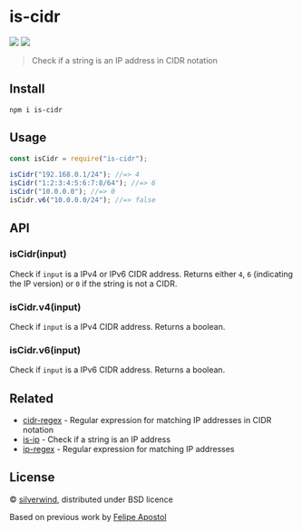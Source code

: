 # is-cidr

[![](https://img.shields.io/npm/v/is-cidr.svg?style=flat)](https://www.npmjs.org/package/is-cidr) [![](https://img.shields.io/npm/dm/is-cidr.svg)](https://www.npmjs.org/package/is-cidr)

> Check if a string is an IP address in CIDR notation

## Install

```
npm i is-cidr
```

## Usage

```js
const isCidr = require("is-cidr");

isCidr("192.168.0.1/24"); //=> 4
isCidr("1:2:3:4:5:6:7:8/64"); //=> 6
isCidr("10.0.0.0"); //=> 0
isCidr.v6("10.0.0.0/24"); //=> false
```

## API

### isCidr(input)

Check if `input` is a IPv4 or IPv6 CIDR address. Returns either `4`, `6` (indicating the IP version) or `0` if the
string is not a CIDR.

### isCidr.v4(input)

Check if `input` is a IPv4 CIDR address. Returns a boolean.

### isCidr.v6(input)

Check if `input` is a IPv6 CIDR address. Returns a boolean.

## Related

- [cidr-regex](https://github.com/silverwind/cidr-regex) - Regular expression for matching IP addresses in CIDR notation
- [is-ip](https://github.com/sindresorhus/is-ip) - Check if a string is an IP address
- [ip-regex](https://github.com/sindresorhus/ip-regex) - Regular expression for matching IP addresses

## License

© [silverwind](https://github.com/silverwind), distributed under BSD licence

Based on previous work by [Felipe Apostol](https://github.com/flipjs)
